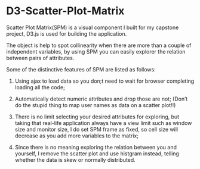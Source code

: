 # D3-Scatter-Plot-Matrix
Scatter Plot Matrix(SPM) is a visual component I built for my capstone project, D3.js  is used for building the application.

The object is help to spot collinearity when there are more than a couple of independent variables, by using SPM you can easily explorer the relation between pairs of attributes.

Some of the distinctive features of SPM are listed as follows:

1) Using ajax to load data so you don;t need to wait for browser completing loading all the code;

2) Automatically detect numeric attributes and drop those are not; (Don’t do the stupid thing to map user names as data on a scatter plot!!)

3) There is no limit selecting your desired attributes for exploring, but taking that real-life application always have a view limit such as window size and monitor size, I do set SPM frame as fixed, so cell size will decrease as you add more variables to the matrix;

4) Since there is no meaning exploring the relation between you and yourself, I remove the scatter plot and use histgram instead, telling whether the data is skew or normally distributed.
